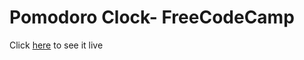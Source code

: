 # Pomodoro Clock- FreeCodeCamp

Click [here](https://deeeluxe.github.io/pomodoro-clock---freecodecamp/) to see it live